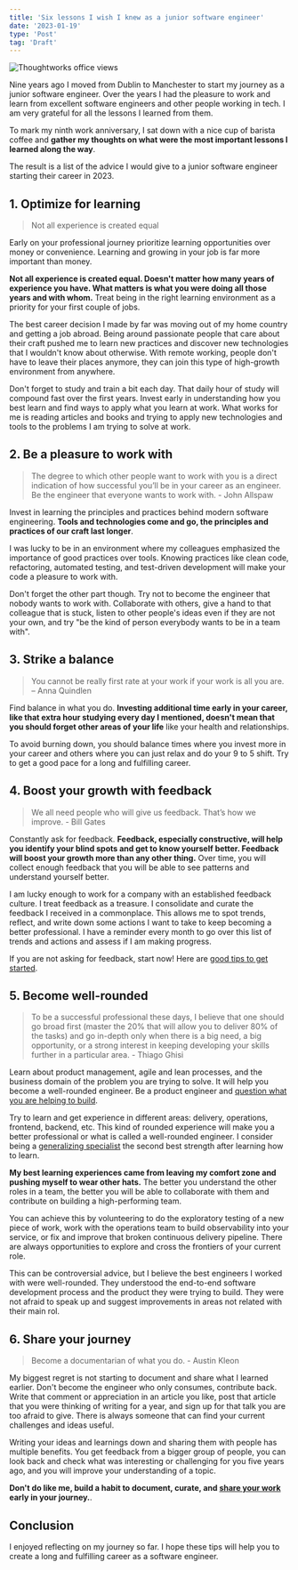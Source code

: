 ```yaml
---
title: 'Six lessons I wish I knew as a junior software engineer'
date: '2023-01-19'
type: 'Post'
tag: 'Draft'
---
```


![Thoughtworks office views](/images/posts/manchester-office.jpeg 'Thoughtworks office views')

Nine years ago I moved from Dublin to Manchester to start my journey as a junior software engineer. Over the years I had the pleasure to work and learn from excellent software engineers and other people working in tech. I am very grateful for all the lessons I learned from them.

To mark my ninth work anniversary, I sat down with a nice cup of barista coffee and **gather my thoughts on what were the most important lessons I learned along the way**.

The result is a list of the advice I would give to a junior software engineer starting their career in 2023.

## 1. Optimize for learning

> Not all experience is created equal

Early on your professional journey prioritize learning opportunities over money or convenience. Learning and growing in your job is far more important than money.

**Not all experience is created equal. Doesn't matter how many years of experience you have. What matters is what you were doing all those years and with whom.** Treat being in the right learning environment as a priority for your first couple of jobs.

The best career decision I made by far was moving out of my home country and getting a job abroad. Being around passionate people that care about their craft pushed me to learn new practices and discover new technologies that I wouldn't know about otherwise. With remote working, people don't have to leave their places anymore, they can join this type of high-growth environment from anywhere.

Don't forget to study and train a bit each day. That daily hour of study will compound fast over the first years. Invest early in understanding how you best learn and find ways to apply what you learn at work. What works for me is reading articles and books and trying to apply new technologies and tools to the problems I am trying to solve at work.

## 2. Be a pleasure to work with

> The degree to which other people want to work with you is a direct indication of how successful you’ll be in your career as an engineer. Be the engineer that everyone wants to work with. - John Allspaw

Invest in learning the principles and practices behind modern software engineering. **Tools and technologies come and go, the principles and practices of our craft last longer**.

I was lucky to be in an environment where my colleagues emphasized the importance of good practices over tools. Knowing practices like clean code, refactoring, automated testing, and test-driven development will make your code a pleasure to work with.

Don't forget the other part though. Try not to become the engineer that nobody wants to work with. Collaborate with others, give a hand to that colleague that is stuck, listen to other people's ideas even if they are not your own, and try "be the kind of person everybody wants to be in a team with".

## 3. Strike a balance

> You cannot be really first rate at your work if your work is all you are. – Anna Quindlen

Find balance in what you do. **Investing additional time early in your career, like that extra hour studying every day I mentioned, doesn't mean that you should forget other areas of your life** like your health and relationships.

To avoid burning down, you should balance times where you invest more in your career and others where you can just relax and do your 9 to 5 shift. Try to get a good pace for a long and fulfilling career.

## 4. Boost your growth with feedback

> We all need people who will give us feedback. That’s how we improve. - Bill Gates

Constantly ask for feedback. **Feedback, especially constructive, will help you identify your blind spots and get to know yourself better. Feedback will boost your growth more than any other thing.** Over time, you will collect enough feedback that you will be able to see patterns and understand yourself better.

I am lucky enough to work for a company with an established feedback culture. I treat feedback as a treasure. I consolidate and curate the feedback I received in a commonplace. This allows me to spot trends, reflect, and write down some actions I want to take to keep becoming a better professional. I have a reminder every month to go over this list of trends and actions and assess if I am making progress.

If you are not asking for feedback, start now! Here are [good tips to get started](https://www.thoughtworks.com/en-es/insights/blog/feed-feedback).

## 5. Become well-rounded

> To be a successful professional these days, I believe that one should go broad first (master the 20% that will allow you to deliver 80% of the tasks) and go in-depth only when there is a big need, a big opportunity, or a strong interest in keeping developing your skills further in a particular area. - Thiago Ghisi

Learn about product management, agile and lean processes, and the business domain of the problem you are trying to solve. It will help you become a well-rounded engineer. Be a product engineer and [question what you are helping to build](https://www.svpg.com/the-most-important-thing/).

Try to learn and get experience in different areas: delivery, operations, frontend, backend, etc. This kind of rounded experience will make you a better professional or what is called a well-rounded engineer. I consider being a [generalizing specialist](https://www.agilemodeling.com/essays/generalizingSpecialists.htm) the second best strength after learning how to learn.

**My best learning experiences came from leaving my comfort zone and pushing myself to wear other hats.** The better you understand the other roles in a team, the better you will be able to collaborate with them and contribute on building a high-performing team.

You can achieve this by volunteering to do the exploratory testing of a new piece of work, work with the operations team to build observability into your service, or fix and improve that broken continuous delivery pipeline. There are always opportunities to explore and cross the frontiers of your current role.

This can be controversial advice, but I believe the best engineers I worked with were well-rounded. They understood the end-to-end software development process and the product they were trying to build. They were not afraid to speak up and suggest improvements in areas not related with their main rol.

## 6. Share your journey

> Become a documentarian of what you do. - Austin Kleon

My biggest regret is not starting to document and share what I learned earlier. Don't become the engineer who only consumes, contribute back. Write that comment or appreciation in an article you like, post that article that you were thinking of writing for a year, and sign up for that talk you are too afraid to give. There is always someone that can find your current challenges and ideas useful.

Writing your ideas and learnings down and sharing them with people has multiple benefits. You get feedback from a bigger group of people, you can look back and check what was interesting or challenging for you five years ago, and you will improve your understanding of a topic.

**Don't do like me, build a habit to document, curate, and [share your work](https://austinkleon.com/show-your-work/) early in your journey.**.

## Conclusion

I enjoyed reflecting on my journey so far. I hope these tips will help you to create a long and fulfilling career as a software engineer.
